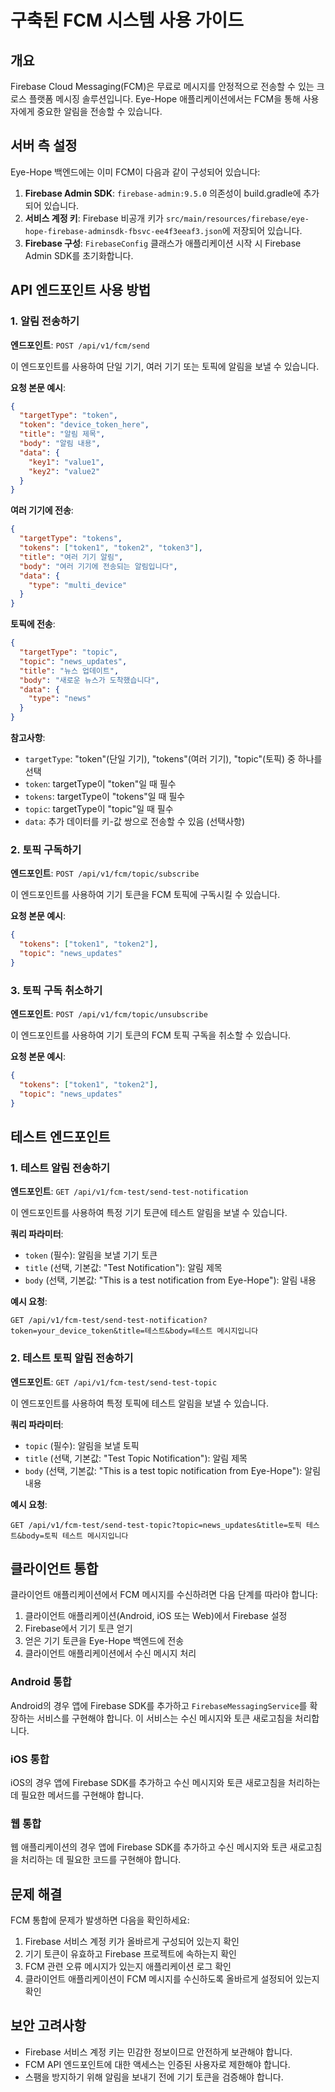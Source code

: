 
# 구축된 FCM 시스템 사용 가이드

## 개요

Firebase Cloud Messaging(FCM)은 무료로 메시지를 안정적으로 전송할 수 있는 크로스 플랫폼 메시징 솔루션입니다. Eye-Hope 애플리케이션에서는 FCM을 통해 사용자에게 중요한 알림을 전송할 수 있습니다.

## 서버 측 설정

Eye-Hope 백엔드에는 이미 FCM이 다음과 같이 구성되어 있습니다:

1. **Firebase Admin SDK**: `firebase-admin:9.5.0` 의존성이 build.gradle에 추가되어 있습니다.
2. **서비스 계정 키**: Firebase 비공개 키가 `src/main/resources/firebase/eye-hope-firebase-adminsdk-fbsvc-ee4f3eeaf3.json`에 저장되어 있습니다.
3. **Firebase 구성**: `FirebaseConfig` 클래스가 애플리케이션 시작 시 Firebase Admin SDK를 초기화합니다.

## API 엔드포인트 사용 방법

### 1. 알림 전송하기

**엔드포인트**: `POST /api/v1/fcm/send`

이 엔드포인트를 사용하여 단일 기기, 여러 기기 또는 토픽에 알림을 보낼 수 있습니다.

**요청 본문 예시**:
```json
{
  "targetType": "token",
  "token": "device_token_here",
  "title": "알림 제목",
  "body": "알림 내용",
  "data": {
    "key1": "value1",
    "key2": "value2"
  }
}
```

**여러 기기에 전송**:
```json
{
  "targetType": "tokens",
  "tokens": ["token1", "token2", "token3"],
  "title": "여러 기기 알림",
  "body": "여러 기기에 전송되는 알림입니다",
  "data": {
    "type": "multi_device"
  }
}
```

**토픽에 전송**:
```json
{
  "targetType": "topic",
  "topic": "news_updates",
  "title": "뉴스 업데이트",
  "body": "새로운 뉴스가 도착했습니다",
  "data": {
    "type": "news"
  }
}
```

**참고사항**:
- `targetType`: "token"(단일 기기), "tokens"(여러 기기), "topic"(토픽) 중 하나를 선택
- `token`: targetType이 "token"일 때 필수
- `tokens`: targetType이 "tokens"일 때 필수
- `topic`: targetType이 "topic"일 때 필수
- `data`: 추가 데이터를 키-값 쌍으로 전송할 수 있음 (선택사항)

### 2. 토픽 구독하기

**엔드포인트**: `POST /api/v1/fcm/topic/subscribe`

이 엔드포인트를 사용하여 기기 토큰을 FCM 토픽에 구독시킬 수 있습니다.

**요청 본문 예시**:
```json
{
  "tokens": ["token1", "token2"],
  "topic": "news_updates"
}
```

### 3. 토픽 구독 취소하기

**엔드포인트**: `POST /api/v1/fcm/topic/unsubscribe`

이 엔드포인트를 사용하여 기기 토큰의 FCM 토픽 구독을 취소할 수 있습니다.

**요청 본문 예시**:
```json
{
  "tokens": ["token1", "token2"],
  "topic": "news_updates"
}
```

## 테스트 엔드포인트

### 1. 테스트 알림 전송하기

**엔드포인트**: `GET /api/v1/fcm-test/send-test-notification`

이 엔드포인트를 사용하여 특정 기기 토큰에 테스트 알림을 보낼 수 있습니다.

**쿼리 파라미터**:
- `token` (필수): 알림을 보낼 기기 토큰
- `title` (선택, 기본값: "Test Notification"): 알림 제목
- `body` (선택, 기본값: "This is a test notification from Eye-Hope"): 알림 내용

**예시 요청**:
```
GET /api/v1/fcm-test/send-test-notification?token=your_device_token&title=테스트&body=테스트 메시지입니다
```

### 2. 테스트 토픽 알림 전송하기

**엔드포인트**: `GET /api/v1/fcm-test/send-test-topic`

이 엔드포인트를 사용하여 특정 토픽에 테스트 알림을 보낼 수 있습니다.

**쿼리 파라미터**:
- `topic` (필수): 알림을 보낼 토픽
- `title` (선택, 기본값: "Test Topic Notification"): 알림 제목
- `body` (선택, 기본값: "This is a test topic notification from Eye-Hope"): 알림 내용

**예시 요청**:
```
GET /api/v1/fcm-test/send-test-topic?topic=news_updates&title=토픽 테스트&body=토픽 테스트 메시지입니다
```

## 클라이언트 통합

클라이언트 애플리케이션에서 FCM 메시지를 수신하려면 다음 단계를 따라야 합니다:

1. 클라이언트 애플리케이션(Android, iOS 또는 Web)에서 Firebase 설정
2. Firebase에서 기기 토큰 얻기
3. 얻은 기기 토큰을 Eye-Hope 백엔드에 전송
4. 클라이언트 애플리케이션에서 수신 메시지 처리

### Android 통합

Android의 경우 앱에 Firebase SDK를 추가하고 `FirebaseMessagingService`를 확장하는 서비스를 구현해야 합니다. 이 서비스는 수신 메시지와 토큰 새로고침을 처리합니다.

### iOS 통합

iOS의 경우 앱에 Firebase SDK를 추가하고 수신 메시지와 토큰 새로고침을 처리하는 데 필요한 메서드를 구현해야 합니다.

### 웹 통합

웹 애플리케이션의 경우 앱에 Firebase SDK를 추가하고 수신 메시지와 토큰 새로고침을 처리하는 데 필요한 코드를 구현해야 합니다.

## 문제 해결

FCM 통합에 문제가 발생하면 다음을 확인하세요:

1. Firebase 서비스 계정 키가 올바르게 구성되어 있는지 확인
2. 기기 토큰이 유효하고 Firebase 프로젝트에 속하는지 확인
3. FCM 관련 오류 메시지가 있는지 애플리케이션 로그 확인
4. 클라이언트 애플리케이션이 FCM 메시지를 수신하도록 올바르게 설정되어 있는지 확인

## 보안 고려사항

- Firebase 서비스 계정 키는 민감한 정보이므로 안전하게 보관해야 합니다.
- FCM API 엔드포인트에 대한 액세스는 인증된 사용자로 제한해야 합니다.
- 스팸을 방지하기 위해 알림을 보내기 전에 기기 토큰을 검증해야 합니다.